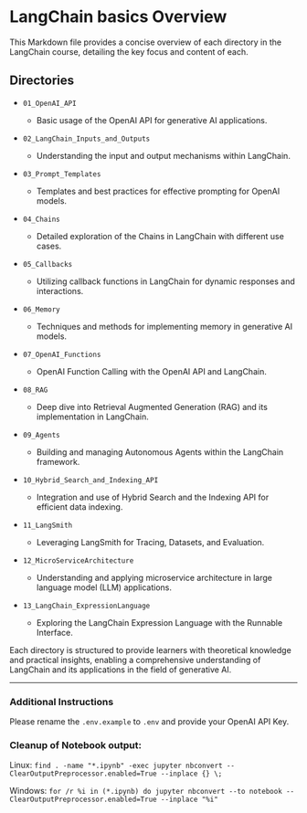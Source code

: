 # LangChain basics Overview

This Markdown file provides a concise overview of each directory in the LangChain course, detailing the key focus and content of each.

## Directories

- `01_OpenAI_API`

  - Basic usage of the OpenAI API for generative AI applications.

- `02_LangChain_Inputs_and_Outputs`

  - Understanding the input and output mechanisms within LangChain.

- `03_Prompt_Templates`

  - Templates and best practices for effective prompting for OpenAI models.

- `04_Chains`

  - Detailed exploration of the Chains in LangChain with different use cases.

- `05_Callbacks`

  - Utilizing callback functions in LangChain for dynamic responses and interactions.

- `06_Memory`

  - Techniques and methods for implementing memory in generative AI models.

- `07_OpenAI_Functions`

  - OpenAI Function Calling with the OpenAI API and LangChain.

- `08_RAG`

  - Deep dive into Retrieval Augmented Generation (RAG) and its implementation in LangChain.

- `09_Agents`

  - Building and managing Autonomous Agents within the LangChain framework.

- `10_Hybrid_Search_and_Indexing_API`

  - Integration and use of Hybrid Search and the Indexing API for efficient data indexing.

- `11_LangSmith`

  - Leveraging LangSmith for Tracing, Datasets, and Evaluation.

- `12_MicroServiceArchitecture`

  - Understanding and applying microservice architecture in large language model (LLM) applications.

- `13_LangChain_ExpressionLanguage`
  - Exploring the LangChain Expression Language with the Runnable Interface.

Each directory is structured to provide learners with theoretical knowledge and practical insights, enabling a comprehensive understanding of LangChain and its applications in the field of generative AI.

---

### Additional Instructions

Please rename the `.env.example` to `.env` and provide your OpenAI API Key.

### Cleanup of Notebook output:

Linux: `find . -name "*.ipynb" -exec jupyter nbconvert --ClearOutputPreprocessor.enabled=True --inplace {} \;`

Windows: `for /r %i in (*.ipynb) do jupyter nbconvert --to notebook --ClearOutputPreprocessor.enabled=True --inplace "%i"`
